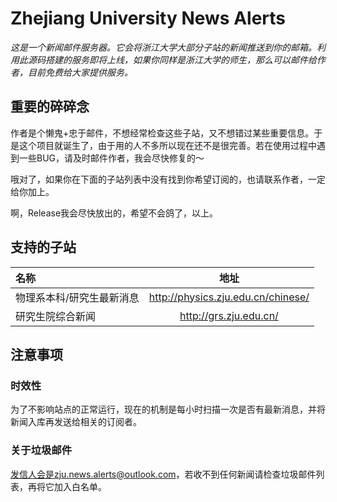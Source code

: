 # Zhejiang University News Alerts

*这是一个新闻邮件服务器。它会将浙江大学大部分子站的新闻推送到你的邮箱。利用此源码搭建的服务即将上线，如果你同样是浙江大学的师生，那么可以邮件给作者，目前免费给大家提供服务。*

## 重要的碎碎念

作者是个懒鬼+忠于邮件，不想经常检查这些子站，又不想错过某些重要信息。于是这个项目就诞生了，由于用的人不多所以现在还不是很完善。若在使用过程中遇到一些BUG，请及时邮件作者，我会尽快修复的～

哦对了，如果你在下面的子站列表中没有找到你希望订阅的，也请联系作者，一定给你加上。

啊，Release我会尽快放出的，希望不会鸽了，以上。

## 支持的子站

| 名称                              | 地址                                  |
|:----------------------------------|:-------------------------------------:|
| 物理系本科/研究生最新消息         | http://physics.zju.edu.cn/chinese/    |
| 研究生院综合新闻                  | http://grs.zju.edu.cn/                |

## 注意事项

### 时效性

为了不影响站点的正常运行，现在的机制是每小时扫描一次是否有最新消息，并将新闻入库再发送给相关的订阅者。

### 关于垃圾邮件

发信人会是zju.news.alerts@outlook.com，若收不到任何新闻请检查垃圾邮件列表，再将它加入白名单。


